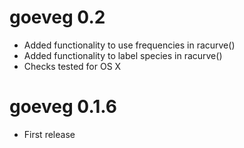# goeveg 0.2

- Added functionality to use frequencies in racurve()
- Added functionality to label species in racurve()
- Checks tested for OS X

# goeveg 0.1.6

- First release
